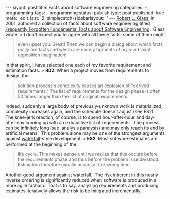 --- layout: post title: Facts about software engineering categories: - programming tags: - programming status: publish type: post published: true meta: \_edit\_last: \'2\' simplecatch-sidebarlayout: \'\' --- [Robert L. Glass][1], in 2001, authored a collection of facts about software engineering titled [Frequently Forgotten Fundamental Facts about Software Engineering][2].  Glass wrote: > I don\'t expect you to agree with all these facts; some of them might
> even upset you. Great! Then we can begin a dialog about which facts
> really are facts and which are merely figments of my vivid loyal
> opposition imagination!

 In that spirit, I have selected one each of my favorite requirement and estimation facts. > **RD2**. When a project moves from requirements to design, the
> solution process\'s complexity causes an explosion of \"derived
> requirements.\" The list of requirements for the design phase is often
> 50 times longer than the list of original requirements.

 Indeed, suddenly a large body of previously-unknown work is materialized, complexity increases again, and the schedule doesn\'t adjust (see ES2).  The knee-jerk reaction, of course, is to spend hour-after-hour and day-after-day coming up with an exhaustive list of requirements.  The process can be infinitely long (see  [analysis paralysis][3]) and may only reach its end by artificial means.  This problem alone may be one of the strongest arguments against [waterfall][4]-style development. > **ES2**. Most software estimates are performed at the beginning of the
> life cycle. This makes sense until we realize that this occurs before
> the requirements phase and thus before the problem is understood.
> Estimation therefore usually occurs at the wrong time.

 Another good argument against waterfall.  The risk inherent in this nearly inverse ordering is significantly reduced when software is produced in a more agile fashion.  That is to say, analyzing requirements and producing estimates iteratively allows the risk to be mitigated incrementally. 

[1]: http://www.robertlglass.com/about "web site of Robert L. Glass"
[2]: http://www2.computer.org/portal/web/buildyourcareer/fa035
[3]: http://en.wikipedia.org/wiki/Analysis_paralysis "wikipedia: analysis paralysis"
[4]: http://en.wikipedia.org/wiki/Waterfall_model "wikipedia: waterfall model"
